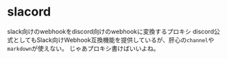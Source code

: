 # slacord
slack向けのwebhookをdiscord向けのwebhookに変換するプロキシ
discord公式としてもSlack向けWebhook互換機能を提供しているが、肝心の`channel`や`markdown`が使えない。
じゃあプロキシ書けばいいよね。
